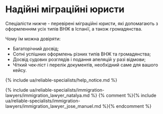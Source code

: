 # Надійні міграційні юристи

Спеціалісти нижче - перевірені міграційні юристи, які допомагають з оформленням усіх типів ВНЖ в Іспанії,
а також громадянства.

Чому їм можна довіряти:

- Багаторічний досвід;
- Сотні успішних оформлень різних типів ВНЖ та громадянства;
- Досвід судових розглядів і подання апеляцій у разі відмови;
- Чіткий чек‑ліст і перелік документів, необхідний саме для вашого кейсу.

{% include ua/reliable-specialists/help_notice.md %}

{% include ua/reliable-specialists/immigration-lawyers/immigration_lawyer_natalya.md %}
{% comment %}{% include ua/reliable-specialists/immigration-lawyers/immigration_lawyer_jose_manuel.md %}{% endcomment %}
